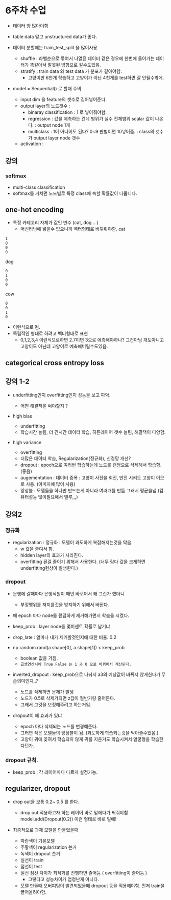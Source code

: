 # 6주차 수업

- 데이터 양 많아야함
- table data 말고 unstructured data가 좋다.

- 데이터 분할에는 train_test_split 을 많이사용
  - shuffle : 라벨순으로 묶여서 나열된 데이터 같은 경우에 한번에 들어가는 데이터가 똑같아서 잘못된 방향으로 갈수도있음.
  - stratify : train data 와 test data 가 분포가 같아야함.
    - 고양이만 6천개 학습하고 고양이가 아닌 4천개를 test하면 잘 안될수밖에.
  
- model = Sequential() 로 할때 주의
  - input dim 을 feature의 갯수로 집어넣어준다.
  - output layer의 노드갯수 : 
    - binaray classification : 1 로 넣어줘야함.
    - regression : 값을 예측하는 건데 범위가 실수 전체범위 scalar 값이 나온다. : output node 1개
    - multiclass : 1이 아니어도 된다? 0~9 판별이면 10넣어줌. : class의 갯수가 output layer node 갯수
  - activation : 

## 강의

### softmax

- multi-class classification
- softmax를 거치면 노드별로 특정 class에 속할 확률값이 나옵니다.

## one-hot encoding

- 특정 카테고리 자체가 값인 변수 (cat, dog ...)
  - 머신러닝에 넣을수 없으니까 벡터형태로 바꿔줘야함.
cat
```
1
0
0
0
```
dog
```
0
1
0
0
```
cow
```
0
0
1
0
```
- 이런식으로 됨.
- 독립적인 형태로 하려고 벡터형태로 표현
  - 0,1,2,3,4 이런식으로하면 2.7이면 3으로 에측해야하나? 그건아님 개도아니고 고양이도 아닌데 고양이로 예측해버릴수도있음.

## categorical cross entropy loss




## 강의 1-2

- underfitting인지 overfitting인지 성능을 보고 파악.
  - 어떤 해결책을 써야할지 ?

- high bias
  - underfitting
  - 학습시간 늘림, 더 긴시간 데이터 학습, 히든레이어 갯수 늘림, 해결책이 다양함.

- high variance
  - overfitting
  - 더많은 데이터 학습, Regularization(정규화), 신경망 개선?
  - dropout : epoch으로 여러번 학습하는데 노드를 랜덤으로 삭제해서 학습함. (좋음)
  - augementation : 데이터 증폭 : 고양이 사진을 회전, 반전 시켜도 고양이 이므로 사용. (이미지에 많이 사용)
  - 앙상블 : 모델들을 하나만 만드는게 아니라 여러개를 만듬 그래서 평균을냄 (컴퓨터성능 많이필요해서 별루,,,)

## 강의2

### 정규화

- regularization : 정규화 : 모델이 과도하게 복잡해지는것을 막음.
  - w 값을 줄여서 함.
  - hidden layer의 효과가 사라진다.
  - overfitting 된걸 줄이기 위해서 사용한다. (너무 람다 값을 크게하면 underfitting현상이 발생한다.)

### dropout

- 은행에 갈때마다 은행직원이 매번 바뀌어서 왜 그런가 했더니
  - 부정행위를 저지를것을 방지하기 위해서 바뀐다.

- 매 epoch 마다 node를 랜덤하게 제거해가면서 학습을 시켰다.

- keep_prob : layer node를 몇퍼센트 확률로 남기냐
- drop_late : 얼마나 내가 제거할것인지에 대한 비율. 0.2

- np.random.rand(a.shape[0], a.shape[1]) < keep_prob
  - boolean 값을 가짐.
  - `곱셈연산시에 True False 는 1 과 0 으로 바뀌어서 계산된다.`
- inverted_dropout : keep_prob으로 나눠서 a3의 예상값이 바뀌지 않게한다가 무슨의미인지..?
  - 노드를 삭제하면 문제가 발생
  - 노드가 0.5로 삭제가되면 z값이 절반가량 줄어든다.
  - 그래서 그것을 보정해주려고 하는거임.

- dropout이 왜 효과가 있냐
  - epoch 마다 삭제되는 노드를 변경해준다.
  - 그러면 작은 모델들의 앙상블이 됨. (과도하게 학습되는것을 막아줄수있음.)
  - 고양이 귀에 꽂혀서 학습되지 않게 귀를 지운거도 학습시켜서 얼굴형을 학습한다던가...

### dropout 규칙.

- keep_prob : 각 레이어마다 다르게 설정가능.

## regularizer, dropout

- drop out을 보통 0.2~ 0.5 를 한다.
  - drop out 적용하고자 하는 레이어 바로 밑에다가 써줘야함 model.add(Dropout(0.2)) 이런 형태로 바로 밑에!

- 최종적으로 과제 모델을 만들었을때
  - 파란색이 기본모델
  - 주황색이 regularization 쓴거
  - 녹색이 dropout 쓴거
  - 실선이 train
  - 점선이 test
  - 실선 점선 차이가 최적화를 진행하면 줄어듬 ( overfitting이 줄어듬 )
    - 그렇다고 성능차이가 엄청난게 아니다.
  - 모델 만들때 오버피팅이 발견되었을때 dropout 등을 적용해야함. 먼저 train을 끌어올려야함.